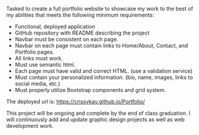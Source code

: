 Tasked to create a full portfolio website to showcase my work to the best of my abilities that meets the following minimum requirements:

- Functional, deployed application
- GitHub repository with README describing the project
- Navbar must be consistent on each page.
- Navbar on each page must contain links to Home/About, Contact, and Portfolio pages.
- All links must work.
- Must use semantic html.
- Each page must have valid and correct HTML. (use a validation service)
- Must contain your personalized information. (bio, name, images, links to social media, etc.)
- Must properly utilize Bootstrap components and grid system.

The deployed url is: https://crissykay.github.io/Portfolio/

This project will be ongoing and complete by the end of class graduation. I will continuously add and update graphic design projects as well as web development work.

